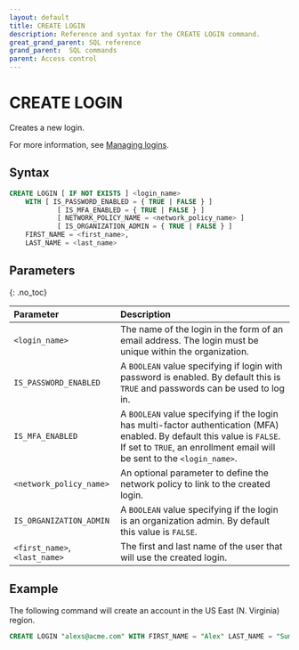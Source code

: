 ```yaml
---
layout: default
title: CREATE LOGIN
description: Reference and syntax for the CREATE LOGIN command.
great_grand_parent: SQL reference
grand_parent:  SQL commands
parent: Access control
---
```


# CREATE LOGIN
Creates a new login.

For more information, see [Managing logins](../../../Guides/managing-your-organization/managing-logins.md).

## Syntax

```sql
CREATE LOGIN [ IF NOT EXISTS ] <login_name> 
	WITH [ IS_PASSWORD_ENABLED = { TRUE | FALSE } ]
            [ IS_MFA_ENABLED = { TRUE | FALSE } ]
            [ NETWORK_POLICY_NAME = <network_policy_name> ]
            [ IS_ORGANIZATION_ADMIN = { TRUE | FALSE } ]
	FIRST_NAME = <first_name>,
	LAST_NAME = <last_name> 
```

## Parameters 
{: .no_toc} 

| Parameter  | Description |
| :--------- | :---------- |
| `<login_name>`                              | The name of the login in the form of an email address. The login must be unique within the organization.   |
| `IS_PASSWORD_ENABLED` | A `BOOLEAN` value specifying if login with password is enabled. By default this is `TRUE` and passwords can be used to log in. |
| `IS_MFA_ENABLED` | A `BOOLEAN` value specifying if the login has multi-factor authentication (MFA) enabled. By default this value is `FALSE`. If set to `TRUE`, an enrollment email will be sent to the `<login_name>`.  |
| `<network_policy_name>`                      | An optional parameter to define the network policy to link to the created login. |         
| `IS_ORGANIZATION_ADMIN` | A `BOOLEAN` value specifying if the login is an organization admin. By default this value is `FALSE`. |      
| `<first_name>`, `<last_name>` | The first and last name of the user that will use the created login. |

## Example

The following command will create an account in the US East (N. Virginia) region.

```sql
CREATE LOGIN "alexs@acme.com" WITH FIRST_NAME = "Alex" LAST_NAME = "Summers";
```

